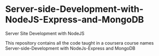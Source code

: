 # Server-side-Development-with-NodeJS-Express-and-MongoDB
Server Site Development with NodeJS

This repository contains all the code taught in a coursera course names Server-side-Development with NodeJs-Express and MongoDB
